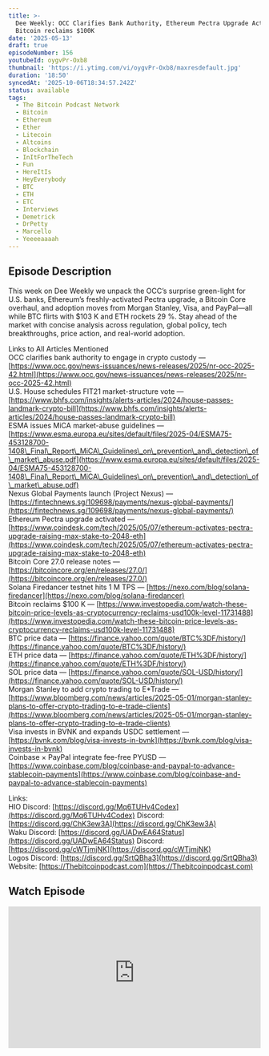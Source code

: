 ```yaml
---
title: >-
  Dee Weekly: OCC Clarifies Bank Authority, Ethereum Pectra Upgrade Activated,
  Bitcoin reclaims $100K
date: '2025-05-13'
draft: true
episodeNumber: 156
youtubeId: oygvPr-Oxb8
thumbnail: 'https://i.ytimg.com/vi/oygvPr-Oxb8/maxresdefault.jpg'
duration: '18:50'
syncedAt: '2025-10-06T18:34:57.242Z'
status: available
tags:
  - The Bitcoin Podcast Network
  - Bitcoin
  - Ethereum
  - Ether
  - Litecoin
  - Altcoins
  - Blockchain
  - InItForTheTech
  - Fun
  - HereItIs
  - HeyEverybody
  - BTC
  - ETH
  - ETC
  - Interviews
  - Demetrick
  - DrPetty
  - Marcello
  - Yeeeeaaaah
---
```

## Episode Description

This week on Dee Weekly we unpack the OCC’s surprise green-light for U.S. banks, Ethereum’s freshly-activated Pectra upgrade, a Bitcoin Core overhaul, and adoption moves from Morgan Stanley, Visa, and PayPal—all while BTC flirts with $103 K and ETH rockets 29 %. Stay ahead of the market with concise analysis across regulation, global policy, tech breakthroughs, price action, and real-world adoption.  
  
  
Links to All Articles Mentioned  
OCC clarifies bank authority to engage in crypto custody — ⁠[https://www.occ.gov/news-issuances/news-releases/2025/nr-occ-2025-42.html⁠](https://www.occ.gov/news-issuances/news-releases/2025/nr-occ-2025-42.html⁠)  
U.S. House schedules FIT21 market-structure vote — ⁠[https://www.bhfs.com/insights/alerts-articles/2024/house-passes-landmark-crypto-bill⁠](https://www.bhfs.com/insights/alerts-articles/2024/house-passes-landmark-crypto-bill⁠)  
ESMA issues MiCA market-abuse guidelines — ⁠[https://www.esma.europa.eu/sites/default/files/2025-04/ESMA75-453128700-1408\_Final\_Report\_MiCA\_Guidelines\_on\_prevention\_and\_detection\_of\_market\_abuse.pdf⁠](https://www.esma.europa.eu/sites/default/files/2025-04/ESMA75-453128700-1408\_Final\_Report\_MiCA\_Guidelines\_on\_prevention\_and\_detection\_of\_market\_abuse.pdf⁠)  
Nexus Global Payments launch \(Project Nexus\) — ⁠[https://fintechnews.sg/109698/payments/nexus-global-payments/⁠](https://fintechnews.sg/109698/payments/nexus-global-payments/⁠)  
Ethereum Pectra upgrade activated — ⁠[https://www.coindesk.com/tech/2025/05/07/ethereum-activates-pectra-upgrade-raising-max-stake-to-2048-eth⁠](https://www.coindesk.com/tech/2025/05/07/ethereum-activates-pectra-upgrade-raising-max-stake-to-2048-eth⁠)  
Bitcoin Core 27.0 release notes — ⁠[https://bitcoincore.org/en/releases/27.0/⁠](https://bitcoincore.org/en/releases/27.0/⁠)  
Solana Firedancer testnet hits 1 M TPS — ⁠[https://nexo.com/blog/solana-firedancer⁠](https://nexo.com/blog/solana-firedancer⁠)  
Bitcoin reclaims $100 K — ⁠[https://www.investopedia.com/watch-these-bitcoin-price-levels-as-cryptocurrency-reclaims-usd100k-level-11731488⁠](https://www.investopedia.com/watch-these-bitcoin-price-levels-as-cryptocurrency-reclaims-usd100k-level-11731488⁠)  
BTC price data — ⁠[https://finance.yahoo.com/quote/BTC%3DF/history/⁠](https://finance.yahoo.com/quote/BTC%3DF/history/⁠)  
ETH price data — ⁠[https://finance.yahoo.com/quote/ETH%3DF/history/⁠](https://finance.yahoo.com/quote/ETH%3DF/history/⁠)  
SOL price data — ⁠[https://finance.yahoo.com/quote/SOL-USD/history/⁠](https://finance.yahoo.com/quote/SOL-USD/history/⁠)  
Morgan Stanley to add crypto trading to E\*Trade — ⁠[https://www.bloomberg.com/news/articles/2025-05-01/morgan-stanley-plans-to-offer-crypto-trading-to-e-trade-clients⁠](https://www.bloomberg.com/news/articles/2025-05-01/morgan-stanley-plans-to-offer-crypto-trading-to-e-trade-clients⁠)  
Visa invests in BVNK and expands USDC settlement — ⁠[https://bvnk.com/blog/visa-invests-in-bvnk⁠](https://bvnk.com/blog/visa-invests-in-bvnk⁠)  
Coinbase × PayPal integrate fee-free PYUSD — ⁠[https://www.coinbase.com/blog/coinbase-and-paypal-to-advance-stablecoin-payments⁠](https://www.coinbase.com/blog/coinbase-and-paypal-to-advance-stablecoin-payments⁠)  
  
  
Links:  
HIO Discord: [https://discord.gg/Mq6TUHv4Codex](https://discord.gg/Mq6TUHv4Codex) Discord: [https://discord.gg/ChK3ew3A](https://discord.gg/ChK3ew3A)  
Waku Discord: [https://discord.gg/UADwEA64Status](https://discord.gg/UADwEA64Status) Discord: [https://discord.gg/cWTjmjNK](https://discord.gg/cWTjmjNK)  
Logos Discord: [https://discord.gg/SrtQBha3](https://discord.gg/SrtQBha3)  
Website: [https://Thebitcoinpodcast.com](https://Thebitcoinpodcast.com)

## Watch Episode

<div style="position: relative; padding-bottom: 56.25%; height: 0; overflow: hidden;">
  <iframe
    src="https://www.youtube-nocookie.com/embed/oygvPr-Oxb8"
    style="position: absolute; top: 0; left: 0; width: 100%; height: 100%;"
    frameborder="0"
    allow="accelerometer; autoplay; clipboard-write; encrypted-media; gyroscope; picture-in-picture"
    allowfullscreen
  ></iframe>
</div>

